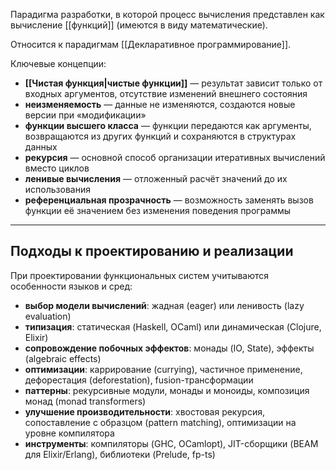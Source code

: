 Парадигма разработки, в которой процесс вычисления представлен как вычисление [[функций]] (имеются в виду математические).

Относится к парадигмам [[Декларативное программирование]].

Ключевые концепции:

- **[[Чистая функция|чистые функции]]** — результат зависит только от входных аргументов, отсутствие изменений внешнего состояния  
- **неизменяемость** — данные не изменяются, создаются новые версии при «модификации»  
- **функции высшего класса** — функции передаются как аргументы, возвращаются из других функций и сохраняются в структурах данных  
- **рекурсия** — основной способ организации итеративных вычислений вместо циклов
- **ленивые вычисления** — отложенный расчёт значений до их использования  
- **референциальная прозрачность** — возможность заменять вызов функции её значением без изменения поведения программы  

---
## Подходы к проектированию и реализации

При проектировании функциональных систем учитываются особенности языков и сред:

- **выбор модели вычислений**: жадная (eager) или ленивость (lazy evaluation)  
- **типизация**: статическая (Haskell, OCaml) или динамическая (Clojure, Elixir)  
- **сопровождение побочных эффектов**: монады (IO, State), эффекты (algebraic effects)  
- **оптимизации**: каррирование (currying), частичное применение, дефорестация (deforestation), fusion-трансформации  
- **паттерны**: рекурсивные модули, монады и моноиды, композиция монад (monad transformers)  
- **улучшение производительности**: хвостовая рекурсия, сопоставление с образцом (pattern matching), оптимизации на уровне компилятора  
- **инструменты**: компиляторы (GHC, OCamlopt), JIT-сборщики (BEAM для Elixir/Erlang), библиотеки (Prelude, fp-ts)  


